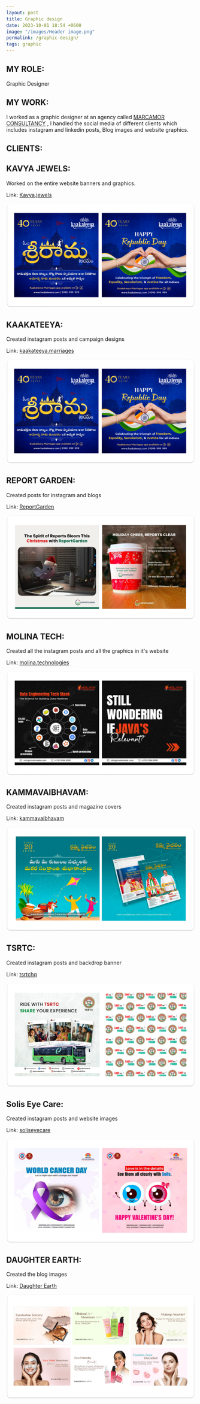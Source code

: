 ```yaml
---
layout: post
title: Graphic design
date: 2023-10-01 18:54 +0600
image: "/images/Header image.png"
permalink: /graphic-design/
tags: graphic
---
```


## MY ROLE:
Graphic Designer

## MY WORK:
I worked as a graphic designer at an agency called [MARCAMOR CONSULTANCY](https://marcamor.com/) , I handled the social media of different clients which includes instagram and linkedin posts, Blog images and website graphics.

## CLIENTS:

## KAVYA JEWELS:
Worked on the entire website banners and graphics.

Link: [Kavya.jewels](https://tritiyajewels.com/kavya/)

![Kavya banners](../images/kaknew.png)


## KAAKATEEYA:
Created instagram posts and campaign designs

Link: [kaakateeya.marriages](https://www.instagram.com/kaakateeya.marriages/)

![Kaakateeya](../images/kaknew.png)
## REPORT GARDEN:
Created posts for instagram and blogs

Link: [ReportGarden](https://www.instagram.com/reportgarden/)

![Reportgarden](../images/RG.png)
## MOLINA TECH:
Created all the instagram posts and all the graphics in it's website

Link: [molina.technologies](https://www.instagram.com/molina.technologies/)

![Molinatech](../images/Mo.png)
## KAMMAVAIBHAVAM:
Created instagram posts and magazine covers

Link: [kammavaibhavam](https://www.instagram.com/kammavaibhavam/)

![kammavaibhavam](../images/kAMMA.png)
## TSRTC: 
Created instagram posts and backdrop banner

Link: [tsrtchq](https://www.instagram.com/tsrtchq/)

![tsrtc](../images/Ts.png)
## Solis Eye Care: 
Created instagram posts and website images

Link: [soliseyecare](https://www.instagram.com/soliseyecarehospital/)

![tsrtc](../images/Solis.png)
## DAUGHTER EARTH:
Created the blog images

Link: [Daughter Earth](https://daughter.earth/)

![DAUGHTER EARTH](../images/de.png)
